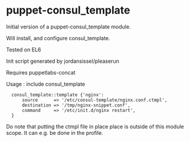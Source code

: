 puppet-consul_template
======================

Initial version of a puppet-consul_template module.

Will install, and configure consul_template.

Tested on EL6

Init script generated by jordansissel/pleaserun

Requires puppetlabs-concat

Usage : 
     include consul_template

      consul_template::template {'nginx':
          source      => '/etc/consul-template/nginx.conf.ctmpl',
          destination => '/tmp/nginx-snippet.conf',
          command     => '/etc/init.d/nginx restart',
      }


Do note that putting the ctmpl file in place place is outside of this module scope.
It can e.g. be done in the profile.


